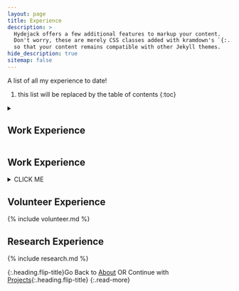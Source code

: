 ```yaml
---
layout: page
title: Experience
description: >
  Hydejack offers a few additional features to markup your content.
  Don't worry, these are merely CSS classes added with kramdown's `{:...}` syntax,
  so that your content remains compatible with other Jekyll themes.
hide_description: true
sitemap: false
---
```


A list of all my experience to date!

1. this list will be replaced by the table of contents
{:toc}



<details><summary><h2 id="header">Work Experience</h2>
</summary>
{% include experience_all.md %}

  <!-- **Data Scientist and Software Developer** at **Telecommunication Services of Trinidad and Tobago Limited (TSTT)**
{:.note title="November 2019 - September 2020"}

- Performed extensive analysis on team productivity data
    - Helped develop a Figure Of Metric (FOM) measurement and dashboard for productivity during COVID-19.
- Developed an Admin interface for managing users, roles and permissions.
- Helped develop dataset to better understand customer behaviour.
- Employed Machine Learning Models to improve customer retention.
- Built recommender system to recommend and personalize bundles for long-term profit optimization.
- Conducted Bi-weekly Programming and Data Science workshops. -->

</details>


## Work Experience

<details><summary>CLICK ME</summary>
<p>

**Data Scientist and Software Developer** at **Telecommunication Services of Trinidad and Tobago Limited (TSTT)**
{:.note title="November 2019 - September 2020"}

- Performed extensive analysis on team productivity data
    - Helped develop a Figure Of Metric (FOM) measurement and dashboard for productivity during COVID-19.
- Developed an Admin interface for managing users, roles and permissions.
- Helped develop dataset to better understand customer behaviour.
- Employed Machine Learning Models to improve customer retention.
- Built recommender system to recommend and personalize bundles for long-term profit optimization.
- Conducted Bi-weekly Programming and Data Science workshops.

#### yes, even hidden code blocks!

```python
print("hello world!")
```

</p>
</details>



## Volunteer Experience

{% include volunteer.md %}


## Research Experience

{% include research.md %}

{:.heading.flip-title}Go Back to [About](about.md) OR Continue with [Projects](scripts.md){:.heading.flip-title}
{:.read-more}